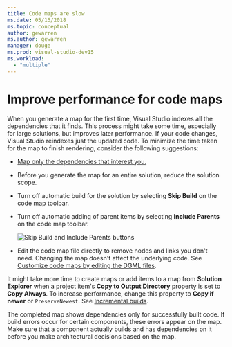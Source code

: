```yaml
---
title: Code maps are slow
ms.date: 05/16/2018
ms.topic: conceptual
author: gewarren
ms.author: gewarren
manager: douge
ms.prod: visual-studio-dev15
ms.workload:
  - "multiple"
---
```

# Improve performance for code maps

When you generate a map for the first time, Visual Studio indexes all the dependencies that it finds. This process might take some time, especially for large solutions, but improves later performance. If your code changes, Visual Studio reindexes just the updated code. To minimize the time taken for the map to finish rendering, consider the following suggestions:

- [Map only the dependencies that interest you.](#create-a-code-map-to-see-specific-dependencies)

- Before you generate the map for an entire solution, reduce the solution scope.

- Turn off automatic build for the solution by selecting **Skip Build** on the code map toolbar.

- Turn off automatic adding of parent items by selecting **Include Parents** on the code map toolbar.

   ![Skip Build and Include Parents buttons](../modeling/media/codemapsfilterskipbuildicons.png)

- Edit the code map file directly to remove nodes and links you don't need. Changing the map doesn't affect the underlying code. See [Customize code maps by editing the DGML files](../modeling/customize-code-maps-by-editing-the-dgml-files.md).

It might take more time to create maps or add items to a map from **Solution Explorer** when a project item's **Copy to Output Directory** property is set to **Copy Always**. To increase performance, change this property to **Copy if newer** or `PreserveNewest`. See [Incremental builds](../msbuild/incremental-builds.md).

The completed map shows dependencies only for successfully built code. If build errors occur for certain components, these errors appear on the map. Make sure that a component actually builds and has dependencies on it before you make architectural decisions based on the map.